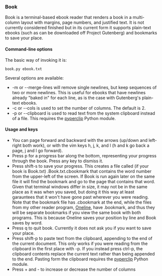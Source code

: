 ### Book
Book is a terminal-based ebook reader that renders a book in a multi-column layout with margins, page numbers, and justified text. It is not currently considered finished but in its current form it supports plain-text ebooks (such as can be downloaded off Project Gutenberg) and bookmarks to save your place.

#### Command-line options
The basic way of invoking it is:

	book.py ebook.txt

Several options are available:
* -m or --merge-lines will remove single newlines, but keep sequences of two or more newlines. This is useful for ebooks that have newlines already "baked in" for each line, as is the case with Gutenberg's plain-text ebooks.
* -c or --cols is used to set the number of columns. The default is 2.
* -p or --clipboard is used to read text from the system clipboard instead of a file. This requires the [pyperclip](https://pypi.org/project/pyperclip/)  Python module.

#### Usage and keys
* You can page forward and backward with the arrows (up/down and left-right both work), or with the vim keys h, j, k, and l (h and k go back a page, j and l go forward).
* Press p for a progress bar along the bottom, representing your progress through the book. Press any key to dismiss it.
* Press shift-s to save your progress. This creates a file called (if your book is Book.txt) .Book.txt.cbookmark that contains the word number from the upper-left of the screen. If Book is run again later on the same file it will find the bookmark and go to the page that contains that word. Given that terminal windows differ in size, it may not be in the same place as it was when you saved, but doing it this way at least garauntees that it won't have gone past wherever you were reading. Note that the bookmark file has .cbookmark at the end, while the files from my other reader program, [Oneline](https://github.com/CharlesHawkins/qed), have .bookmark, and thus they will be separate bookmarks if you view the same book with both programs. This is because Oneline saves your position by line and Book saves by word.
* Press q to quit book. Currently it does not ask you if you want to save your place.
* Press shift-p to paste text from the clipboard, appending to the end of the current document. This only works if you were reading from the clipboard in the first place with -p. If you instead press ctrl-p, the clipboard contents replace the current text rather than being appended to the end. Pasting form the clipboard requires the [pyperclip](https://pypi.org/project/pyperclip/) Python module.
* Press + and - to increase or decrease the number of columns
